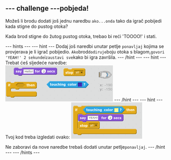 ## \--- challenge \---pobjeda!

Možeš li brodu dodati još jednu naredbu `ako...onda` tako da igrač pobijedi kada stigne do pustog otoka?

Kada brod stigne do žutog pustog otoka, trebao bi reći 'TOOOO!' i stati.

\--- hints \--- \--- hint \--- Dodaj još naredbi unutar petlje `ponavljaj` kojima se provjerava je li igrač pobijedio. `Ako`brod`dodiruje`boju otoka s blagom,`govori 'YEAH!' 2 sekunde`i`zaustavi sve`kako bi igra završila. \--- /hint \--- \--- hint \--- Trebat ćeš sljedeće naredbe: ![screenshot](images/boat-win-blocks.png) \--- /hint \--- \--- hint \--- Tvoj kod treba izgledati ovako: ![screenshot](images/boat-win-code.png)

Ne zaboravi da nove naredbe trebaš dodati unutar petlje`ponavljaj`. \--- /hint \--- \--- /hints \---